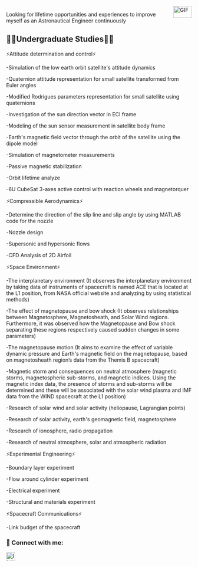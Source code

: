 <img align="right" alt="GIF" src="https://github.com/abhisheknaiidu/abhisheknaiidu/blob/master/code.gif?raw=true" width="50" height="32" />

Looking for lifetime opportunities and experiences to improve myself as an Astronautical Engineer continuously

## 👨‍🎓Undergraduate Studies👨‍🎓

<p>⚡Attitude determination and control⚡</p>
<p>-Simulation of the low earth orbit satellite's attitude dynamics</p>
-Quaternion attitude representation for small satellite transformed from Euler angles</p>
-Modified Rodrigues parameters representation for small satellite using quaternions</p>
-Investigation of the sun direction vector in ECI frame</p>
-Modeling of the sun sensor measurement in satellite body frame</p>
-Earth's magnetic field vector through the orbit of the satellite using the dipole model</p>
-Simulation of magnetometer measurements</p>
-Passive magnetic stabilization</p>
-Orbit lifetime analyze</p>
-6U CubeSat 3-axes active control with reaction wheels and magnetorquer</p>

<p>⚡Compressible Aerodynamics⚡</p>
<p>-Determine the direction of the slip line and slip angle by using MATLAB code for the nozzle</p>
<p>-Nozzle design</p>
<p>-Supersonic and hypersonic flows</p>
<p>-CFD Analysis of 2D Airfoil</p>

<p>⚡Space Environment⚡</p>
<p>-The interplanetary environment (It observes the interplanetary environment by taking data of instruments of spacecraft is named ACE that is located at the L1 position, from NASA official website and analyzing by using statistical methods)</p>
<p>-The effect of magnetopause and bow shock (It observes relationships between Magnetosphere, Magnetosheath, and Solar Wind regions. Furthermore, it was observed how the Magnetopause and Bow shock separating these regions respectively caused sudden changes in some parameters)</p>
<p>-The magnetopause motion (It aims to examine the effect of variable dynamic pressure and Earth's magnetic field on the magnetopause, based on magnetosheath region’s data from the Themis B spacecraft)</p>
<p>-Magnetic storm and consequences on neutral atmosphere (magnetic storms, magnetospheric sub-storms, and magnetic indices. Using the magnetic index data, the presence of storms and sub-storms will be determined and these will be associated with the solar wind plasma and IMF data from the WIND spacecraft at the L1 position)</p>
<p>-Research of solar wind and solar activity (heliopause, Lagrangian points)</p>
<p>-Research of solar activity, earth's geomagnetic field, magnetosphere</p>
<p>-Research of ionosphere, radio propagation</p>
<p>-Research of neutral atmosphere, solar and atmospheric radiation</p>

<p>⚡Experimental Engineering⚡</p>
<p>-Boundary layer experiment</p>
<p>-Flow around cylinder experiment</p>
<p>-Electrical experiment</p>
<p>-Structural and materials experiment</p>

<p>⚡Spacecraft Communications⚡</p>
<p>-Link budget of the spacecraft</p>

### 📩 Connect with me:

[<img align="left" alt="linkedin | LinkedIn" width="24px" src="https://raw.githubusercontent.com/peterthehan/peterthehan/master/assets/linkedin.svg" />][linkedin]

<br />



[linkedin]: https://www.linkedin.com/in/balkiranil/

[gmail]: mailto:javelin.adcs@gmail.com
<br />

